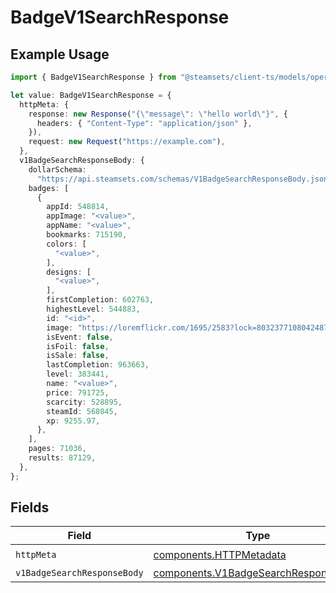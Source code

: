 # BadgeV1SearchResponse

## Example Usage

```typescript
import { BadgeV1SearchResponse } from "@steamsets/client-ts/models/operations";

let value: BadgeV1SearchResponse = {
  httpMeta: {
    response: new Response("{\"message\": \"hello world\"}", {
      headers: { "Content-Type": "application/json" },
    }),
    request: new Request("https://example.com"),
  },
  v1BadgeSearchResponseBody: {
    dollarSchema:
      "https://api.steamsets.com/schemas/V1BadgeSearchResponseBody.json",
    badges: [
      {
        appId: 548814,
        appImage: "<value>",
        appName: "<value>",
        bookmarks: 715190,
        colors: [
          "<value>",
        ],
        designs: [
          "<value>",
        ],
        firstCompletion: 602763,
        highestLevel: 544883,
        id: "<id>",
        image: "https://loremflickr.com/1695/2583?lock=8032377108042487",
        isEvent: false,
        isFoil: false,
        isSale: false,
        lastCompletion: 963663,
        level: 383441,
        name: "<value>",
        price: 791725,
        scarcity: 528895,
        steamId: 568045,
        xp: 9255.97,
      },
    ],
    pages: 71036,
    results: 87129,
  },
};
```

## Fields

| Field                                                                                        | Type                                                                                         | Required                                                                                     | Description                                                                                  |
| -------------------------------------------------------------------------------------------- | -------------------------------------------------------------------------------------------- | -------------------------------------------------------------------------------------------- | -------------------------------------------------------------------------------------------- |
| `httpMeta`                                                                                   | [components.HTTPMetadata](../../models/components/httpmetadata.md)                           | :heavy_check_mark:                                                                           | N/A                                                                                          |
| `v1BadgeSearchResponseBody`                                                                  | [components.V1BadgeSearchResponseBody](../../models/components/v1badgesearchresponsebody.md) | :heavy_minus_sign:                                                                           | OK                                                                                           |